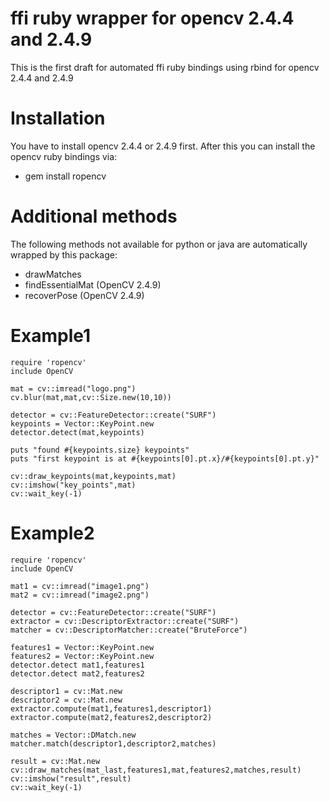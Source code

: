 # ffi ruby wrapper for opencv 2.4.4 and 2.4.9
This is the first draft for automated ffi ruby bindings using rbind for opencv 2.4.4 and 2.4.9

# Installation 
You have to install opencv 2.4.4 or 2.4.9 first. After this you can install the opencv ruby bindings via:
- gem install ropencv

# Additional methods 
The following methods not available for python or java are automatically wrapped by this package:
- drawMatches
- findEssentialMat (OpenCV 2.4.9)
- recoverPose (OpenCV 2.4.9)

# Example1

    require 'ropencv'
    include OpenCV

    mat = cv::imread("logo.png")
    cv.blur(mat,mat,cv::Size.new(10,10))

    detector = cv::FeatureDetector::create("SURF")
    keypoints = Vector::KeyPoint.new
    detector.detect(mat,keypoints)

    puts "found #{keypoints.size} keypoints"
    puts "first keypoint is at #{keypoints[0].pt.x}/#{keypoints[0].pt.y}"

    cv::draw_keypoints(mat,keypoints,mat)
    cv::imshow("key_points",mat)
    cv::wait_key(-1)

# Example2

    require 'ropencv'
    include OpenCV

    mat1 = cv::imread("image1.png")
    mat2 = cv::imread("image2.png")

    detector = cv::FeatureDetector::create("SURF")
    extractor = cv::DescriptorExtractor::create("SURF")
    matcher = cv::DescriptorMatcher::create("BruteForce")

    features1 = Vector::KeyPoint.new
    features2 = Vector::KeyPoint.new
    detector.detect mat1,features1
    detector.detect mat2,features2

    descriptor1 = cv::Mat.new
    descriptor2 = cv::Mat.new
    extractor.compute(mat1,features1,descriptor1)
    extractor.compute(mat2,features2,descriptor2)

    matches = Vector::DMatch.new
    matcher.match(descriptor1,descriptor2,matches)

    result = cv::Mat.new
    cv::draw_matches(mat_last,features1,mat,features2,matches,result)
    cv::imshow("result",result)
    cv::wait_key(-1)

